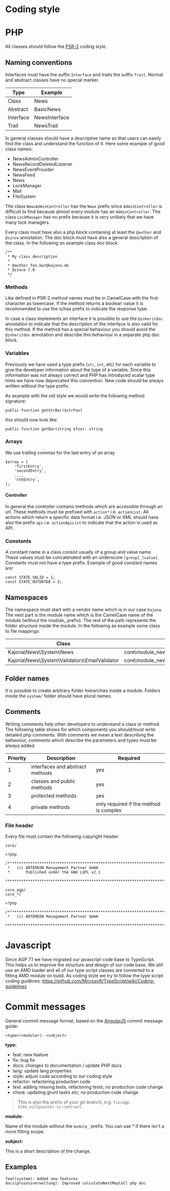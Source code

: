 # Coding style

# PHP

All classes should follow the [PSR-2] coding style.

## Naming conventions

Interfaces must have the suffix `Interface` and traits the suffix `Trait`. Normal and abstract classes have no special 
marker.

| Type      | Example       |
|-----------|---------------|
| Class     | News          |
| Abstract  | BasicNews     |
| Interface | NewsInterface |
| Trait     | NewsTrait     |

In general classes should have a descriptive name so that users can easily find the class and understand the function of 
it. Here some example of good class names:

- NewsAdminController
- NewsRecordDeletedListener
- NewsEventProvider
- NewsFeed
- News
- LockManager
- Mail
- FileSystem

The class `NewsAdminController` has the `News` prefix since `AdminController` is difficult to find because almost every 
module has an `AdminController`. The class `LockManager` has no prefix because it is very unlikely that we have many 
lock managers.

Every class must have also a php block containing at least the `@author` and `@since` annotation. The doc block must 
have also a general description of the class. In the following an example class doc block:

```
/**
 * My class description
 *
 * @author foo.bar@kajona.de
 * @since 7.0
 */
```

### Methods

Like defined in PSR-2 method names must be in CamelCase with the first character as lowercase. If the method returns a
boolean value it is recommended to use the is/has prefix to indicate the response type.

In case a class implements an interface it is possible to use the `@inheritdoc` annotation to indicate that the 
description of the interface is also valid for this method. If the method has a special behaviour you should avoid the 
`@inheritdoc` annotation and describe this behaviour in a separate php doc block.

### Variables

Previously we have used a type prefix (`str`, `int`, etc) for each variable to give the developer information about the 
type of a variable. Since this information was not always correct and PHP has introduced scalar type hints we have now 
deprecated this convention. New code should be always written without the type prefix.

As example with the old style we would write the following method signature:

```
public function getStrBar($strFoo)
```

this should now look like: 

```
public function getBar(string $foo): string
```

### Arrays

We use trailing commas for the last entry of an array 

```
$array = [
    'firstEntry',
    'secondEntry',
    ...,
    'nthEntry',
];
```

#### Controller

In general the controller contains methods which are accessible through an url. These methods must be prefixed with 
`action*` i.e. `actionList`. All actions which return a specific data format i.e. JSON or XML should have also the 
prefix `api` i.e. `actionApiList` to indicate that the action is used as API.

### Constants

A constant name in a class consist usually of a group and value name. These values must be concatenated with an 
underscore `[group]_[value]`. Constants must not have a type prefix. Example of good constant names are:

```
const STATE_VALID = 1;
const STATE_OUTDATED = 2;
```

## Namespaces

The namespace must start with a vendor name which is in our case `Kajona`. The next part is the module name which is the
CamelCase name of the module (without the module_ prefix). The rest of the path represents the folder structure inside 
the module. In the following as example some class to file mappings:

| Class     | File          |
|-----------|---------------|
| Kajona\News\System\News   | core\module_news\system\News.php |
| Kajona\News\System\Validators\EmailValidator | core\module_news\system\validators\EmailValidator.php |

## Folder names

It is possible to create arbitrary folder hierarchies inside a module. Folders inside the `system/`
folder should have plural names.

## Comments

Writing comments help other developers to understand a class or method. The following table
shows for which components you should/must write detailed php comments. With comments we mean
a text describing the behaviour, comments which describe the parameters and types must be
always added.

| Priority | Description   | Required          |
|----------|---------------|--------------------
| 1 | interfaces and abstract methods | yes |
| 2 | classes and public methods | yes |
| 3 | protected methods | yes |
| 4 | private methods | only required if the method is complex |

### File header

Every file must contain the following copyright header.

`core/`  

```
<?php

/*"******************************************************************************************************
 *   (c) ARTEMEON Management Partner GmbH
 *       Published under the GNU LGPL v2.1
 ********************************************************************************************************/
```

`core_agp/`  
`core_*/`  

```
<?php

/*"******************************************************************************************************
 *   (c) ARTEMEON Management Partner GmbH
 ********************************************************************************************************/
```

# Javascript

Since AGP 7.1 we have migrated our javascript code base to TypeScript. This helps us to improve the
structure and design of our code base. We still use an AMD loader and all of our type script classes
are converted to a fitting AMD module on build. As coding style we try to follow the type script
coding guidlines: https://github.com/Microsoft/TypeScript/wiki/Coding-guidelines

# Commit messages

General commit message format, based on the [AngularJS] commit message guide:

```
<type>(<module>): <subject>
```

**type:**

* feat: new feature
* fix: bug fix
* docs: changes to documentation / update PHP docs
* lang: update lang properties
* style: adjust code according to our coding style
* refactor: refactoring production code
* test: adding missing tests, refactoring tests; no production code change
* chore: updating grunt tasks etc; no production code change

> This is also the prefix of your git-branch, e.g. `fix/agp-2344_nullpointer-in-contract`

**module:**

Name of the module without the `module_` prefix. You can use * if there isn't a more fitting scope.

**subject:**

This is a short description of the change.



## Examples

```
feat(system): Added new features
docs(prozessverwaltung): Improved calculateNextMepCall php doc
```

[AngularJS]: https://docs.google.com/document/d/1QrDFcIiPjSLDn3EL15IJygNPiHORgU1_OOAqWjiDU5Y/edit
[PSR-2]: https://github.com/php-fig/fig-standards/blob/master/accepted/PSR-2-coding-style-guide.md
[JSDoc]: http://usejsdoc.org/

